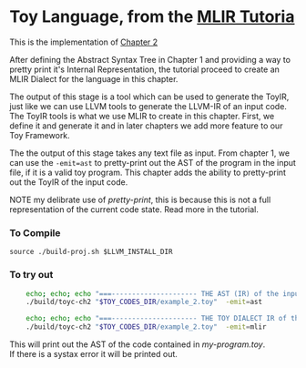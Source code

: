 
# Toy Language, from the [MLIR Tutoria](https://mlir.llvm.org/docs/Tutorials/Toy/)

This is the implementation of [Chapter 2](https://mlir.llvm.org/docs/Tutorials/Toy/Ch-2/)

After defining the Abstract Syntax Tree in Chapter 1 and providing a way to pretty print it's Internal Representation, the tutorial proceed to create an MLIR Dialect for the language in this chapter.

The output of this stage is a tool which can be used to generate the ToyIR, just like we can use
LLVM tools to generate the LLVM-IR of an input code. The ToyIR tools is what we use MLIR to create
in this chapter. First, we define it and generate it and in later chapters we add more feature to our Toy Framework.

The the output of this stage takes any text file as input. From chapter 1, we can use the `-emit=ast` to pretty-print out the AST of the program in the input file, if it is a valid toy program. This chapter adds the ability to pretty-print out the ToyIR of the input code.      

NOTE my delibrate use of *pretty-print*, this is because this is not a full representation of the current code state. Read more in the tutorial.

### To Compile
`source ./build-proj.sh $LLVM_INSTALL_DIR`

### To try out
```bash
    echo; echo; echo "===--------------------- THE AST (IR) of the input code  -----------===="
    ./build/toyc-ch2 "$TOY_CODES_DIR/example_2.toy"  -emit=ast

    echo; echo; echo "===--------------------- THE TOY DIALECT IR of the input code ----------===="
    ./build/toyc-ch2 "$TOY_CODES_DIR/example_2.toy"  -emit=mlir
```

This will print out the AST of the code contained in *my-program.toy*.    
If there is a systax error it will be printed out.
